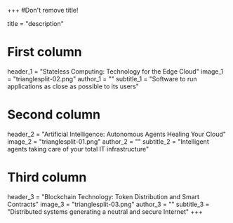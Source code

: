 +++
#Don't remove title!

title = "description"

# First column
header_1 = "Stateless Computing: Technology for the Edge Cloud"
image_1 = "trianglesplit-02.png"
author_1 = ""
subtitle_1 = "Software to run applications as close as possible to its users"

# Second column
header_2 = "Artificial Intelligence: Autonomous Agents Healing Your Cloud"
image_2 = "trianglesplit-01.png"
author_2 = ""
subtitle_2 = "Intelligent agents taking care of your total IT infrastructure"

# Third column

header_3 = "Blockchain Technology: Token Distribution and Smart Contracts"
image_3 = "trianglesplit-03.png"
author_3 = ""
subtitle_3 = "Distributed systems generating a neutral and secure Internet"
+++
